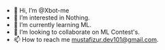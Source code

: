 - 👋 Hi, I’m @Xbot-me
- 👀 I’m interested in Nothing.
- 🌱 I’m currently learning ML.
- 💞️ I’m looking to collaborate on ML Contest's.
- 📫 How to reach me mustafizur.dev101@gmail.com.

<!---
Xbot-me/Xbot-me is a ✨ special ✨ repository because its `README.md` (this file) appears on your GitHub profile.
You can click the Preview link to take a look at your changes.
--->
